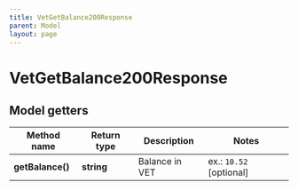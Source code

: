 ```yaml
---
title: VetGetBalance200Response
parent: Model
layout: page
---
```


# VetGetBalance200Response

## Model getters

Method name | Return type | Description | Notes
------------ | ------------- | ------------- | -------------
**getBalance()** | **string** | Balance in VET | ex.: `10.52` [optional]

